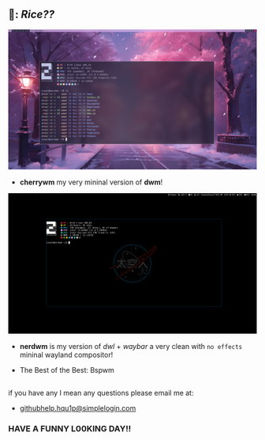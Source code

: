 🍧: *Rice??*
------------------

![Preview](./assets/screenshots/dwm-screenshot.png)
* **cherrywm** my very mininal version of **dwm**!

![Preview](./assets/screenshots/dwl-NASA-Default.png)
* **nerdwm** is my version of *dwl* + *waybar* a very clean with ```no effects``` mininal wayland compositor!

* The Best of the Best: Bspwm

## 
if you have any I mean any questions please email me at:

* githubhelp.hqu1p@simplelogin.com
### **HAVE A FUNNY L00KING DAY!!**
